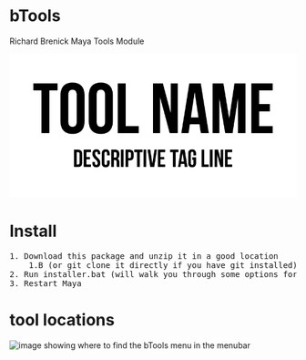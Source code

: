 # bTools
Richard Brenick Maya Tools Module

![tool header image](docs/header_image.png)


# Install

<pre>
1. Download this package and unzip it in a good location 
    1.B (or git clone it directly if you have git installed)
2. Run installer.bat (will walk you through some options for install)
3. Restart Maya
</pre>

# tool locations

![image showing where to find the bTools menu in the menubar](https://raw.githubusercontent.com/rBrenick/bTools/master/docs/example_image.png)


